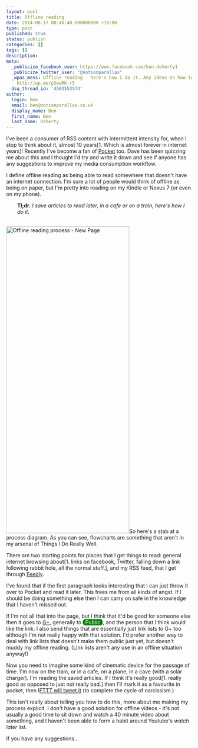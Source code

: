 ```yaml
---
layout: post
title: Offline reading
date: 2014-08-17 08:48:40.000000000 +10:00
type: post
published: true
status: publish
categories: []
tags: []
description:
meta:
  _publicize_facebook_user: https://www.facebook.com/ben.doherty1
  _publicize_twitter_user: "@notionparallax"
  _wpas_mess: Offline reading - here's how I do it. Any ideas on how to make it better?
    http://wp.me/p3wwRK-r5
  dsq_thread_id: '4503553574'
author:
  login: Ben
  email: ben@notionparallax.co.uk
  display_name: Ben
  first_name: Ben
  last_name: Doherty
---
```

<style type="text/css">
  .plus-circle{
      background-color:green;
      color:white;
      border-radius:0.5em;
      padding-left: 0.5em;
      padding-right:0.5em;
    }
</style>
<p>I've been a consumer of RSS content with intermittent intensity for, when I stop to think about it, almost 10 years[1. Which is almost forever in internet years]! Recently I've become a fan of <a title="Pocket's website" href="http://getpocket.com/">Pocket</a> too. Dave has been quizzing me about this and I thought I'd try and write it down and see if anyone has any suggestions to improve my media consumption workflow.</p>
<p>I define offline reading as being able to read somewhere that doesn't have an internet connection. I'm sure a lot of people would think of offline as being on paper, but I'm pretty into reading on my Kindle or Nexus 7 (or even on my phone).</p>
<p style="padding-left: 30px;"><strong>Tl;dr.</strong> <em>I save articles to read later, in a cafe or on a train, here's how I do it.</em></p>
<p><!--more--><br />
<a href="/wordpress/wp-content/uploads/2014/08/Offline-reading-process-New-Page.png"><img class="alignright wp-image-1688 size-full" src="{{ site.baseurl }}/assets/Offline-reading-process-New-Page.png" alt="Offline reading process - New Page" width="334" height="829" /></a>So here's a stab at a process diagram. As you can see, flowcharts are something that aren't in my arsenal of Things I Do Really Well.</p>
<p>There are two starting points for places that I get things to read: general internet browsing about[1. links on facebook, Twitter, falling down a link following rabbit hole, all the normal stuff.], and my RSS feed, that I get through <a href="https://feedly.com/">Feedly</a>.</p>
<p>I've found that if the first paragraph looks interesting that I can just throw it over to Pocket and read it later. This frees me from all kinds of angst. If I should be doing something else then I can carry on safe in the knowledge that I haven't missed out.</p>
<p>If I'm not all that into the page, but I think that it'd be good for someone else then it goes to <a href="https://plus.google.com/+BenDoherty/">G+</a>, generally to <span class="plus-circle">Public</span>, and the person that I think would like the link. I also send things that are essentially just link lists to G+ too although I'm not really happy with that solution. I'd prefer another way to deal with link lists that doesn't make them public just yet, but doesn't muddy my offline reading. (Link lists aren't any use in an offline situation anyway!)</p>
<p>Now you need to imagine some kind of cinematic device for the passage of time. I'm now on the train, or in a cafe, on a plane, in a cave (with a solar charger). I'm reading the saved articles. If I think it's really good[1. really good as opposed to just not really bad.] then I'll mark it as a favourite in pocket, then I<a title="tweet good article" href="https://ifttt.com/recipes/196142-tweet-good-article">FTTT will tweet it</a> (to complete the cycle of narcissism.)</p>
<p>This isn't really about telling you how to do this, more about me making my process explicit. I don't have a good solution for offline videos - it's not usually a good time to sit down and watch a 40 minute video about something, and I haven't been able to form a habit around Youtube's <em>watch later</em> list.</p>
<p>If you have any suggestions...</p>


[^1]: Which is almost forever in internet years

[^2]: links on facebook, Twitter, falling down a link following rabbit hole, all the normal stuff.

[^3]: really good as opposed to just not really bad.

